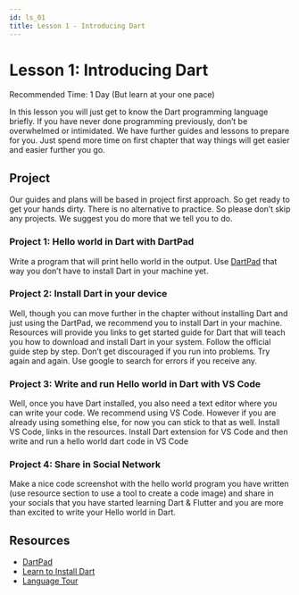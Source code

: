 ```yaml
---
id: ls_01
title: Lesson 1 - Introducing Dart
---
```


# Lesson 1: Introducing Dart

Recommended Time: 1 Day (But learn at your one pace)

In this lesson you will just get to know the Dart programming language briefly. If you have never done programming previously, don’t be overwhelmed or intimidated. We have further guides and lessons to prepare for you. Just spend more time on first chapter that way things will get easier and easier further you go.

## Project

Our guides and plans will be based in project first approach. So get ready to get your hands dirty. There is no alternative to practice. So please don’t skip any projects. We suggest you do more that we tell you to do.

### Project 1: Hello world in Dart with DartPad

Write a program that will print hello world in the output. Use [DartPad](https://dartpad.dev) that way you don’t have to install Dart in your machine yet.

### Project 2: Install Dart in your device

Well, though you can move further in the chapter without installing Dart and just using the DartPad, we recommend you to install Dart in your machine. Resources will provide you links to get started guide for Dart that will teach you how to download and install Dart in your system. Follow the official guide step by step. Don’t get discouraged if you run into problems. Try again and again. Use google to search for errors if you receive any.

### Project 3: Write and run Hello world in Dart with VS Code

Well, once you have Dart installed, you also need a text editor where you can write your code. We recommend using VS Code. However if you are already using something else, for now you can stick to that as well. Install VS Code, links in the resources. Install Dart extension for VS Code and then write and run a hello world dart code in VS Code

### Project 4: Share in Social Network

Make a nice code screenshot with the hello world program you have written (use resource section to use a tool to create a code image) and share in your socials that you have started learning Dart & Flutter and you are more than excited to write your Hello world in Dart.

## Resources

- [DartPad](https://dartpad.dev)
- [Learn to Install Dart](https://dart.dev/get-dart)
- [Language Tour](https://dart.dev/guides/language/language-tour)
